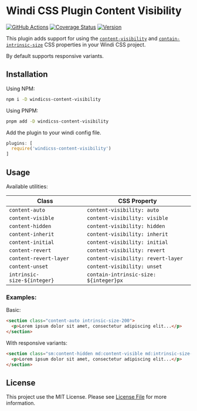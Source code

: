 # Windi CSS Plugin Content Visibility

[![GitHub Actions](https://github.com/Felix-Icaza/windicss-content-visibility/actions/workflows/test.yml/badge.svg?branch=main)](https://github.com/Felix-Icaza/windicss-content-visibility/actions/workflows/test.yml)
[![Coverage Status](https://coveralls.io/repos/github/Felix-Icaza/windicss-content-visibility/badge.svg?branch=main)](https://coveralls.io/github/Felix-Icaza/windicss-content-visibility?branch=main)
[![Version](https://img.shields.io/github/package-json/v/Felix-Icaza/windicss-content-visibility)](https://github.com/Felix-Icaza/windicss-content-visibility/releases)

This plugin adds support for using the [`content-visibility`](https://developer.mozilla.org/en-US/docs/Web/CSS/content-visibility) and [`contain-intrinsic-size`](https://developer.mozilla.org/en-US/docs/Web/CSS/contain-intrinsic-size) CSS properties in your Windi CSS project.

By default supports responsive variants.

## Installation

Using NPM:

```bash
npm i -D windicss-content-visibility
```

Using PNPM:

```bash
pnpm add -D windicss-content-visibility
```

Add the plugin to your windi config file.

```js
plugins: [
  require('windicss-content-visibility')
]
```

## Usage

Available utilities:

| Class | CSS Property |
| --- | --- |
| `content-auto` | `content-visibility: auto` |
| `content-visible` | `content-visibility: visible` |
| `content-hidden` | `content-visibility: hidden` |
| `content-inherit` | `content-visibility: inherit` |
| `content-initial` | `content-visibility: initial` |
| `content-revert` | `content-visibility: revert` |
| `content-revert-layer` | `content-visibility: revert-layer` |
| `content-unset` | `content-visibility: unset` |
| `intrinsic-size-${integer}` | `contain-intrinsic-size: ${integer}px` |

### Examples:

Basic:

```html
<section class="content-auto intrinsic-size-200">
  <p>Lorem ipsum dolor sit amet, consectetur adipiscing elit...</p>
</section>
```

With responsive variants:

```html
<section class="sm:content-hidden md:content-visible md:intrinsic-size-320">
  <p>Lorem ipsum dolor sit amet, consectetur adipiscing elit...</p>
</section>
```

## License

This project use the MIT License. Please see [License File](LICENSE) for more information.
